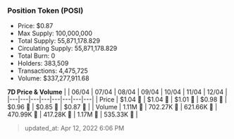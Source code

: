 
  ### Position Token (POSI)
  - Price: $0.87
  - Max Supply: 100,000,000
  - Total Supply: 55,871,178.829
  - Circulating Supply: 55,871,178.829
  - Total Burn: 0
  - Holders: 383,509
  - Transactions: 4,475,725
  - Volume: $337,277,911.68

  **7D Price & Volume**
  | | 06&#x2F;04 | 07&#x2F;04 | 08&#x2F;04 | 09&#x2F;04 | 10&#x2F;04 | 11&#x2F;04 | 12&#x2F;04 |
  |---|---|---|---|---|---|---|---|
  | Price | $1.04 🔻 | $1.04 🔻 | $1.01 🔻 | $0.98 🔻 | $0.96 🔻 | $0.85 🔻 | $0.87 🚀 |
  | Volume | 1.11M 🚀 | 702.27K 🔻 | 621.66K 🔻 | 470.99K 🔻 | 417.28K 🔻 | 1.17M 🚀 | 535.33K 🔻 |

  > updated_at: Apr 12, 2022 6:06 PM
